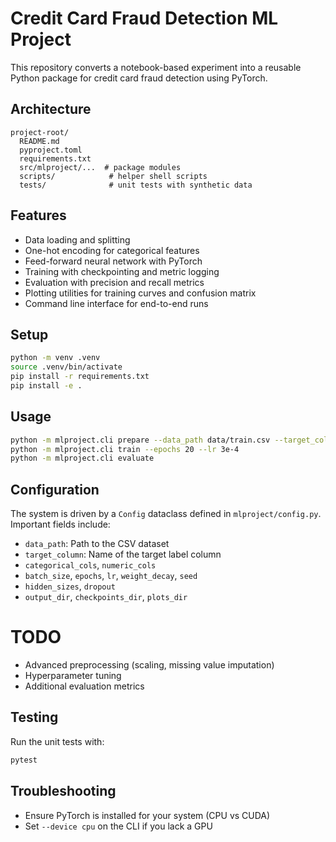 # Credit Card Fraud Detection ML Project

This repository converts a notebook-based experiment into a reusable Python package for credit card fraud detection using PyTorch.

## Architecture
```
project-root/
  README.md
  pyproject.toml
  requirements.txt
  src/mlproject/...  # package modules
  scripts/            # helper shell scripts
  tests/              # unit tests with synthetic data
```

## Features
- Data loading and splitting
- One-hot encoding for categorical features
- Feed-forward neural network with PyTorch
- Training with checkpointing and metric logging
- Evaluation with precision and recall metrics
- Plotting utilities for training curves and confusion matrix
- Command line interface for end-to-end runs

## Setup
```bash
python -m venv .venv
source .venv/bin/activate
pip install -r requirements.txt
pip install -e .
```

## Usage
```bash
python -m mlproject.cli prepare --data_path data/train.csv --target_column label
python -m mlproject.cli train --epochs 20 --lr 3e-4
python -m mlproject.cli evaluate
```

## Configuration
The system is driven by a `Config` dataclass defined in `mlproject/config.py`. Important fields include:
- `data_path`: Path to the CSV dataset
- `target_column`: Name of the target label column
- `categorical_cols`, `numeric_cols`
- `batch_size`, `epochs`, `lr`, `weight_decay`, `seed`
- `hidden_sizes`, `dropout`
- `output_dir`, `checkpoints_dir`, `plots_dir`

# TODO
- Advanced preprocessing (scaling, missing value imputation)
- Hyperparameter tuning
- Additional evaluation metrics

## Testing
Run the unit tests with:
```bash
pytest
```

## Troubleshooting
- Ensure PyTorch is installed for your system (CPU vs CUDA)
- Set `--device cpu` on the CLI if you lack a GPU
```

